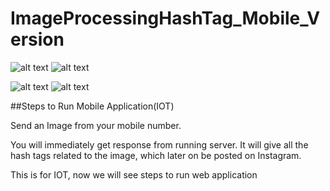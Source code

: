 # ImageProcessingHashTag_Mobile_Version


![alt text](https://user-images.githubusercontent.com/30958224/39147955-a857df6c-4700-11e8-8ea2-3e4ede9b4927.JPG)
![alt text](https://user-images.githubusercontent.com/30958224/39147954-a838ddf6-4700-11e8-91e8-434bdaa66b86.JPG)

![alt text](https://user-images.githubusercontent.com/30958224/39147956-a8636c38-4700-11e8-89b8-049bc8ee5ddf.JPG)
![alt text](https://user-images.githubusercontent.com/30958224/39147957-a86f7492-4700-11e8-927c-3ceabfd660ad.JPG)

##Steps to Run Mobile Application(IOT)


Send an Image from your mobile number.

You will immediately get response from running server. It will give all the hash tags related to the image, which later on be posted on Instagram.

This is for IOT, now we will see steps to run web application
